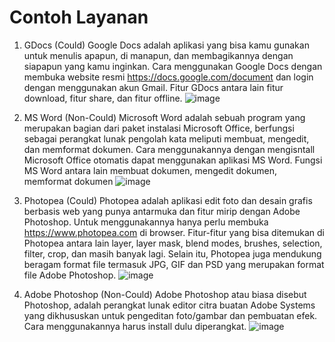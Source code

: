 # Contoh Layanan

1. GDocs (Could)
Google Docs adalah aplikasi yang bisa kamu gunakan untuk menulis apapun, di manapun, dan membagikannya dengan siapapun yang kamu inginkan. Cara menggunakan Google Docs dengan membuka website resmi https://docs.google.com/document dan login dengan menggunakan akun Gmail. Fitur GDocs antara lain fitur download, fitur share, dan fitur offline.
![image](https://user-images.githubusercontent.com/41459086/155361259-ae69fd5e-1029-4568-b0b4-3e820e0e79d5.png)

2. MS Word (Non-Could)
Microsoft Word adalah sebuah program yang merupakan bagian dari paket instalasi Microsoft Office, berfungsi sebagai perangkat lunak pengolah kata meliputi membuat, mengedit, dan memformat dokumen. Cara menggunakannya dengan mengisntall Microsoft Office otomatis dapat menggunakan aplikasi MS Word. 
Fungsi MS Word antara lain membuat dokumen, mengedit dokumen, memformat dokumen
![image](https://user-images.githubusercontent.com/41459086/155360385-7a483945-7bd1-4aca-bda9-258ee0010065.png)

3. Photopea (Could)
Photopea adalah aplikasi edit foto dan desain grafis berbasis web yang punya antarmuka dan fitur mirip dengan Adobe Photoshop. Untuk menggunakannya hanya perlu membuka https://www.photopea.com di browser.
Fitur-fitur yang bisa ditemukan di Photopea antara lain layer, layer mask, blend modes, brushes, selection, filter, crop, dan masih banyak lagi. Selain itu, Photopea juga mendukung beragam format file termasuk JPG, GIF dan PSD yang merupakan format file Adobe Photoshop.
![image](https://user-images.githubusercontent.com/41459086/155361006-6ab8a662-26af-4452-b472-212189582d7a.png)

4. Adobe Photoshop (Non-Could)
Adobe Photoshop atau biasa disebut Photoshop, adalah perangkat lunak editor citra buatan Adobe Systems yang dikhususkan untuk pengeditan foto/gambar dan pembuatan efek. Cara menggunakannya harus install dulu diperangkat.
![image](https://user-images.githubusercontent.com/41459086/155360868-2b36db30-563f-4bf9-aca4-464a6baf1f15.png)
